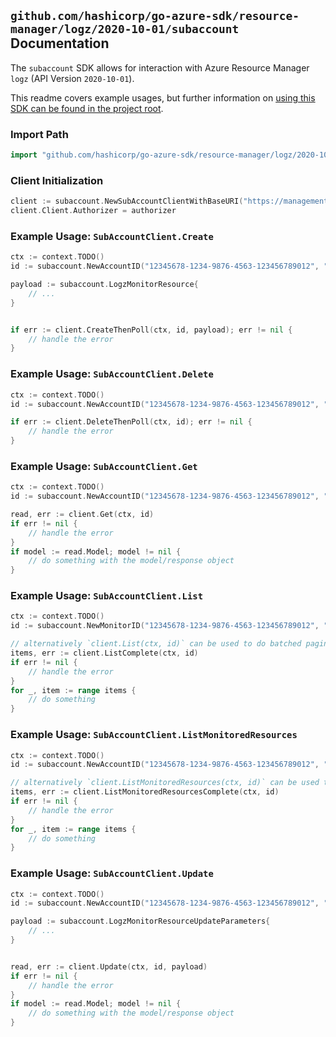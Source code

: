 
## `github.com/hashicorp/go-azure-sdk/resource-manager/logz/2020-10-01/subaccount` Documentation

The `subaccount` SDK allows for interaction with Azure Resource Manager `logz` (API Version `2020-10-01`).

This readme covers example usages, but further information on [using this SDK can be found in the project root](https://github.com/hashicorp/go-azure-sdk/tree/main/docs).

### Import Path

```go
import "github.com/hashicorp/go-azure-sdk/resource-manager/logz/2020-10-01/subaccount"
```


### Client Initialization

```go
client := subaccount.NewSubAccountClientWithBaseURI("https://management.azure.com")
client.Client.Authorizer = authorizer
```


### Example Usage: `SubAccountClient.Create`

```go
ctx := context.TODO()
id := subaccount.NewAccountID("12345678-1234-9876-4563-123456789012", "example-resource-group", "monitorName", "subAccountName")

payload := subaccount.LogzMonitorResource{
	// ...
}


if err := client.CreateThenPoll(ctx, id, payload); err != nil {
	// handle the error
}
```


### Example Usage: `SubAccountClient.Delete`

```go
ctx := context.TODO()
id := subaccount.NewAccountID("12345678-1234-9876-4563-123456789012", "example-resource-group", "monitorName", "subAccountName")

if err := client.DeleteThenPoll(ctx, id); err != nil {
	// handle the error
}
```


### Example Usage: `SubAccountClient.Get`

```go
ctx := context.TODO()
id := subaccount.NewAccountID("12345678-1234-9876-4563-123456789012", "example-resource-group", "monitorName", "subAccountName")

read, err := client.Get(ctx, id)
if err != nil {
	// handle the error
}
if model := read.Model; model != nil {
	// do something with the model/response object
}
```


### Example Usage: `SubAccountClient.List`

```go
ctx := context.TODO()
id := subaccount.NewMonitorID("12345678-1234-9876-4563-123456789012", "example-resource-group", "monitorName")

// alternatively `client.List(ctx, id)` can be used to do batched pagination
items, err := client.ListComplete(ctx, id)
if err != nil {
	// handle the error
}
for _, item := range items {
	// do something
}
```


### Example Usage: `SubAccountClient.ListMonitoredResources`

```go
ctx := context.TODO()
id := subaccount.NewAccountID("12345678-1234-9876-4563-123456789012", "example-resource-group", "monitorName", "subAccountName")

// alternatively `client.ListMonitoredResources(ctx, id)` can be used to do batched pagination
items, err := client.ListMonitoredResourcesComplete(ctx, id)
if err != nil {
	// handle the error
}
for _, item := range items {
	// do something
}
```


### Example Usage: `SubAccountClient.Update`

```go
ctx := context.TODO()
id := subaccount.NewAccountID("12345678-1234-9876-4563-123456789012", "example-resource-group", "monitorName", "subAccountName")

payload := subaccount.LogzMonitorResourceUpdateParameters{
	// ...
}


read, err := client.Update(ctx, id, payload)
if err != nil {
	// handle the error
}
if model := read.Model; model != nil {
	// do something with the model/response object
}
```
